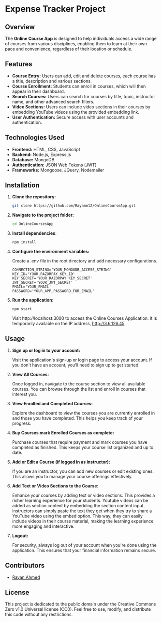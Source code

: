 # Expense Tracker Project

## Overview

The **Online Course App** is designed to help individuals access a wide range of courses from various disciplines, enabling them to learn at their own pace and convenience, regardless of their location or schedule.

## Features

- **Course Entry:** Users can add, edit and delete courses, each course has a title, description and various sections.
- **Course Enrollment:** Students can enroll in courses, which will then appear in their dashboard.
- **Search Courses:** Users can search for courses by title, topic, instructor name, and other advanced search filters.
- **Video Sections:** Users can include video sections in their courses by embedding YouTube videos using the provided embedding link.
- **User Authentication:** Secure access with user accounts and authentication.

## Technologies Used

- **Frontend:** HTML, CSS, JavaScript
- **Backend:** Node.js, Express.js
- **Database:** MongoDB
- **Authentication:** JSON Web Tokens (JWT)
- **Frameworks:** Mongoose, JQuery, Nodemailer

## Installation

1. **Clone the repository:**

   ```bash
   git clone https://github.com/Rayann12/OnlineCourseApp.git
   ```
   
2. **Navigate to the project folder:**

   ```bash
   cd OnlineCoursesApp
   ```
   
3. **Install dependencies:**

   ```bash
   npm install
   ```

4. **Configure the environment variables:**

   Create a .env file in the root directory and add necessary configurations.

   ```.env
   CONNECTION_STRING='YOUR_MONGODB_ACCESS_STRING'
   KEY_ID='YOUR_RAZORPAY_KEY_ID'
   KEY_SECRET='YOUR_RAZORPAY_KEY_SECRET'
   JWT_SECRET='YOUR_JWT_SECRET'
   EMAIL='YOUR_EMAIL'
   PASSWORD='YOUR_APP_PASSWORD_FOR_EMAIL'
   ```

6. **Run the application:**
   ```bash
   npm start
   ```

   Visit http://localhost:3000 to access the Online Courses Application. It is temporarily available on the IP address, http://3.6.126.45.

## Usage

1. **Sign up or log in to your account:**
   
   Visit the application's sign-up or login page to access your account. If you don't have an account, you'll need to sign up to get started.

2. **View All Courses:**
   
   Once logged in, navigate to the course section to view all available courses. You can browse through the list and enroll in courses that interest you.

3. **View Enrolled and Completed Courses:**
   
   Explore the dashboard to view the courses you are currently enrolled in and those you have completed. This helps you keep track of your progress.

4. **Buy Courses mark Enrolled Courses as complete:**

   Purchase courses that require payment and mark courses you have completed as finished. This keeps your course list organized and up to date.

5. **Add or Edit a Course (if logged in as instructor):**
   
   If you are an instructor, you can add new courses or edit existing ones. This allows you to manage your course offerings effectively.

6. **Add Text or Video Sections to the Course:**

   Enhance your courses by adding text or video sections. This provides a richer learning experience for your students. Youtube videos can be added as section content by embedding the section content input. Instructors can simply paste the text they get when they try to share a YouTube video using the embed option. This way, they can easily include videos in their course material, making the learning experience more engaging and interactive.

7. **Logout:**
   
   For security, always log out of your account when you're done using the application. This ensures that your financial      information remains secure.

## Contributors

- [Rayan Ahmed](https://github.com/rayann12)

## License

This project is dedicated to the public domain under the Creative Commons Zero v1.0 Universal license (CC0). Feel free to use, modify, and distribute this code without any restrictions.
